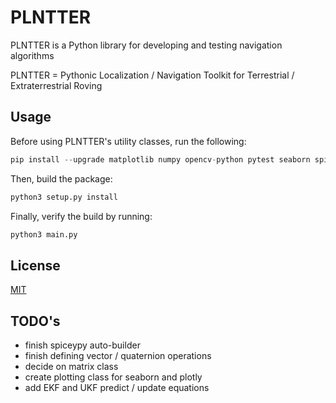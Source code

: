 # PLNTTER

PLNTTER is a Python library for developing and testing navigation algorithms

PLNTTER = Pythonic Localization / Navigation Toolkit for Terrestrial / Extraterrestrial Roving


## Usage

Before using PLNTTER's utility classes, run the following:

```python
pip install --upgrade matplotlib numpy opencv-python pytest seaborn spiceypy
```

Then, build the package:

```python
python3 setup.py install
```

Finally, verify the build by running:

```python
python3 main.py
```


## License

[MIT](https://choosealicense.com/licenses/mit/)


## TODO's

- finish spiceypy auto-builder
- finish defining vector / quaternion operations
- decide on matrix class
- create plotting class for seaborn and plotly
- add EKF and UKF predict / update equations
